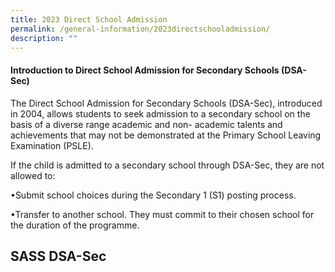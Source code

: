 ```yaml
---
title: 2023 Direct School Admission
permalink: /general-information/2023directschooladmission/
description: ""
---
```

   
#### **Introduction to Direct School Admission for Secondary Schools (DSA-Sec)**

The Direct School Admission for Secondary Schools (DSA-Sec), introduced in 2004, allows students to seek admission to a secondary school on the basis of a diverse range academic and non- academic talents and achievements that may not be demonstrated at the Primary School Leaving Examination (PSLE).

If the child is admitted to a secondary school through DSA-Sec, they are not allowed to:

•Submit school choices during the Secondary 1 (S1) posting process.

•Transfer to another school. They must commit to their chosen school for the duration of the programme.

## **SASS DSA-Sec**


